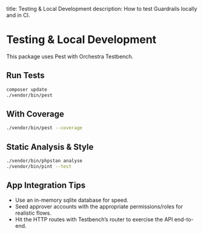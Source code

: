 title: Testing & Local Development
description: How to test Guardrails locally and in CI.

# Testing & Local Development

This package uses Pest with Orchestra Testbench.

## Run Tests

```bash
composer update
./vendor/bin/pest
```

## With Coverage

```bash
./vendor/bin/pest --coverage
```

## Static Analysis & Style

```bash
./vendor/bin/phpstan analyse
./vendor/bin/pint --test
```

## App Integration Tips

- Use an in-memory sqlite database for speed.
- Seed approver accounts with the appropriate permissions/roles for realistic flows.
- Hit the HTTP routes with Testbench’s router to exercise the API end-to-end.

